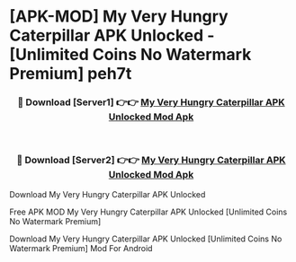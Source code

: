 # [APK-MOD] My Very Hungry Caterpillar APK Unlocked - [Unlimited Coins No Watermark Premium] peh7t



<div align="center">
<h3>🔴 Download [Server1] 👉👉 <a href="https://momento.my/?title=My_Very_Hungry_Caterpillar_APK_Unlocked">My Very Hungry Caterpillar APK Unlocked Mod Apk</a></h3><br>

<h3>🔴 Download [Server2] 👉👉 <a href="https://momento.my/?title=My_Very_Hungry_Caterpillar_APK_Unlocked">My Very Hungry Caterpillar APK Unlocked Mod Apk</a></h3>
</div>



Download My Very Hungry Caterpillar APK Unlocked 

Free APK MOD My Very Hungry Caterpillar APK Unlocked [Unlimited Coins No Watermark Premium]

Download My Very Hungry Caterpillar APK Unlocked [Unlimited Coins No Watermark Premium] Mod For Android
